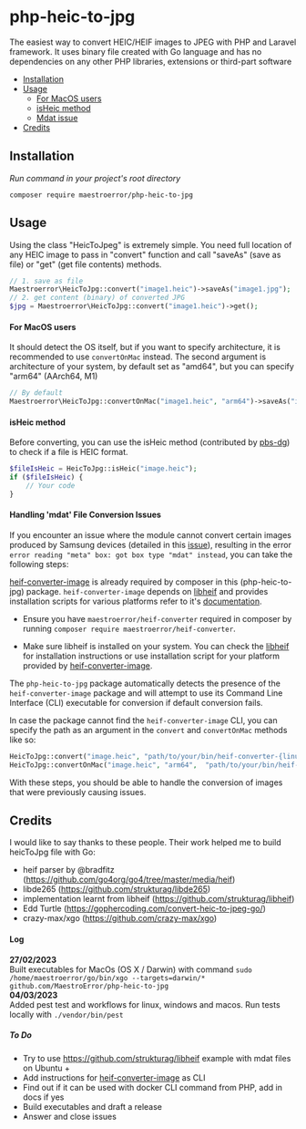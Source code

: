 # php-heic-to-jpg
The easiest way to convert HEIC/HEIF images to JPEG with PHP and Laravel framework. It uses binary file created with Go language and has no dependencies on any other PHP libraries, extensions or third-part software       
- [Installation](#installation)
- [Usage](#usage)
    - [For MacOS users](#for-macos-users)
    - [isHeic method](#isheic-method)
    - [Mdat issue](##handling-mdat-file-conversion-issues)
- [Credits](#credits)
          
## Installation       
*Run command in your project's root directory*
```
composer require maestroerror/php-heic-to-jpg
```

## Usage
Using the class "HeicToJpeg" is extremely simple. You need full location of any HEIC image to pass in "convert" function and call "saveAs" (save as file) or "get" (get file contents) methods.
```php
// 1. save as file
Maestroerror\HeicToJpg::convert("image1.heic")->saveAs("image1.jpg");
// 2. get content (binary) of converted JPG
$jpg = Maestroerror\HeicToJpg::convert("image1.heic")->get();
```
         
#### For MacOS users
It should detect the OS itself, but if you want to specify architecture, it is recommended to use `convertOnMac` instead. The second argument is architecture of your system, by default set as "amd64", but you can specify "arm64" (AArch64, M1)
```php
// By default
Maestroerror\HeicToJpg::convertOnMac("image1.heic", "arm64")->saveAs("image1.jpg");
```

#### isHeic method      
Before converting, you can use the isHeic method (contributed by [pbs-dg](https://github.com/pbs-dg)) to check if a file is HEIC format.
```php
$fileIsHeic = HeicToJpg::isHeic("image.heic");
if ($fileIsHeic) {
    // Your code
}
```

#### Handling 'mdat' File Conversion Issues

If you encounter an issue where the module cannot convert certain images produced by Samsung devices (detailed in this [issue](https://github.com/MaestroError/php-heic-to-jpg/issues/15)), resulting in the error `error reading "meta" box: got box type "mdat" instead`, you can take the following steps:

[heif-converter-image](https://github.com/MaestroError/heif-converter-image) is already required by composer in this (php-heic-to-jpg) package. `heif-converter-image` depends on [libheif](https://github.com/strukturag/libheif) and provides installation scripts for various platforms refer to it's [documentation](https://github.com/MaestroError/heif-converter-image).

- Ensure you have `maestroerror/heif-converter` required in composer by running `composer require maestroerror/heif-converter`.

- Make sure libheif is installed on your system. You can check the [libheif](https://github.com/strukturag/libheif) for installation instructions or use installation script for your platform provided by [heif-converter-image](https://github.com/MaestroError/heif-converter-image).

The `php-heic-to-jpg` package automatically detects the presence of the `heif-converter-image` package and will attempt to use its Command Line Interface (CLI) executable for conversion if default conversion fails.

In case the package cannot find the `heif-converter-image` CLI, you can specify the path as an argument in the `convert` and `convertOnMac` methods like so:

```php
HeicToJpg::convert("image.heic", "path/to/your/bin/heif-converter-{linux/windows/macos}")->saveAs("image.jpg");
HeicToJpg::convertOnMac("image.heic", "arm64",  "path/to/your/bin/heif-converter-{linux/windows/macos}")->saveAs("image.jpg");
```
With these steps, you should be able to handle the conversion of images that were previously causing issues.

## Credits
I would like to say thanks to these people. Their work helped me to build heicToJpg file with Go:
- heif parser by @bradfitz (https://github.com/go4org/go4/tree/master/media/heif)
- libde265 (https://github.com/strukturag/libde265)
- implementation learnt from libheif (https://github.com/strukturag/libheif)
- Edd Turtle (https://gophercoding.com/convert-heic-to-jpeg-go/)
- crazy-max/xgo (https://github.com/crazy-max/xgo)


#### Log
**27/02/2023**       
Built executables for MacOs (OS X / Darwin) with command `sudo /home/maestroerror/go/bin/xgo --targets=darwin/*  github.com/MaestroError/php-heic-to-jpg`        
**04/03/2023**         
Added pest test and workflows for linux, windows and macos. Run tests locally with `./vendor/bin/pest`


##### To Do
- Try to use https://github.com/strukturag/libheif example with mdat files on Ubuntu +
- Add instructions for [heif-converter-image](https://github.com/MaestroError/heif-converter-image) as CLI
- Find out if it can be used with docker CLI command from PHP, add in docs if yes
- Build executables and draft a release
- Answer and close issues
        